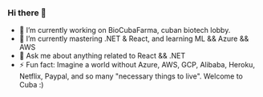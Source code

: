 ### Hi there 👋

- 🔭 I’m currently working on BioCubaFarma, cuban biotech lobby.
- 🌱 I’m currently mastering .NET & React, and learning ML && Azure && AWS
- 💬 Ask me about anything related to React && .NET
- ⚡ Fun fact: Imagine a world without Azure, AWS, GCP, Alibaba, Heroku, Netflix, Paypal, and so many "necessary things to live". Welcome to Cuba :)

<!--
**pedrydev/pedrydev** is a ✨ _special_ ✨ repository because its `README.md` (this file) appears on your GitHub profile.

Here are some ideas to get you started:

- 🔭 I’m currently working on ...
- 🌱 I’m currently learning ...
- 👯 I’m looking to collaborate on ...
- 🤔 I’m looking for help with ...
- 💬 Ask me about ...
- 📫 How to reach me: ...
- 😄 Pronouns: ...
- ⚡ Fun fact: ...
-->
